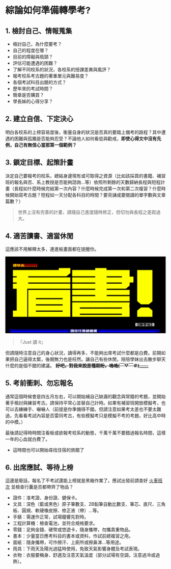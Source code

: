 # 綜論如何準備轉學考?

## 1. 檢討自己、情報蒐集

- 檢討自己，為什麼要考？
- 自己的程度在哪？
- 目前的障礙與瓶頸？
- 評估可能遭遇的困難？
- 了解不同校系的狀況，各校系的授課差異與風評？
- 報考校系考古題的著重單元與難易度？
- 各個考試科目出題的方式？
- 歷年來的考試時間？
- 簡章是否購買？
- 學長姊的心得分享？
 
## 2. 建立自信、下定決心

明白各校系的上榜容易度後，衡量自身的狀況是否真的要踏上備考的路程？其中遭遇的困難與孤獨是否能夠忍受？不論他人如何看低與勸戒，**即使心得文中沒有先例，自己有無信心當那第一個範例？**
 
## 3. 鎖定目標、起策計畫

決定自己要報考的校系，總結身邊現有或可取得之資源（比如該採買的書籍、補習班的報名與否、系上教授是否能夠諮詢…等）依照所剩餘的天數歸納長程與短程計畫（長程如什麼時候完結第一次內容？什麼時候完成第一次和第二次複習？什麼時候開始寫考古題？短程如一天分配各科目的時間？要背誦或要閱讀的單字數與文章篇數？）

> 世界上沒有完善的計畫，請隨自己進度隨時修正，但切勿與長程之差距過大。
 
## 4. 適苦讀書、適當休閒

這應該不用解釋太多，連進板畫面都在提醒你。 

![](Fig01.png)

> 『Just 讀 it』
 
但請隨時注意自己的身心狀況，讀得再多，不能夠出席考試什麼都是白費。前期如果把自己逼得太緊，後期無力也是枉然。讓自己有些休閒，陪陪學妹出去散步聊天什麼的是個不錯的建議。
~~**好吧，對我來說是種期盼，嗚嗚(￣▽￣＃)﹏﹏**~~
 
## 5. 考前衝刺、勿忘報名

通常這個時候會是四五月左右，可以開始補自己缺漏的觀念與常錯的考題，並開始著手檢討與練習考古。請保持平常心並替自己計時。如果有補習班開放模擬考，也可以去練練手、嚇嚇人（前提是你準備得不錯。但請注意如果考太差也不要太難過，先看看考試內容是否雷同考古，有些模擬考只是模擬不考的考題，好比高中時的中模。）
 
最後請記得時時關注看板或欲報考校系的動態，千萬千萬不要錯過報名時間，這樣一年的心血就白費了。

- 這時間也可以開始尋找住宿的旅館了

## 6. 出席應試、等待上榜

這邊是廢話，報名了不考試還能上榜就是黑箱作業了。應試出發前請查好 [火車班次](http://twtraffic.tra.gov.tw/twrail/) 並檢查行囊是否都帶齊了物品？

- 證件：准考證、身份證、健保卡。
- 文具：深色（藍或黑色）原子筆數支、2B鉛筆自動比數支、筆芯、直尺、三角板、圓規、軟硬橡皮擦、修正液（帶）…等。
- 手錶：需運作正常，試場鐘響先對時。
- 工程計算機：檢查電池，並符合規格要求。
- 零錢：足夠金錢、硬幣或悠遊卡，隨身攜帶，勿攜貴重物品。
- 書本：少量當日應考科目的書本或資料，作試前總複習之用。
- 面紙：隨身攜帶，可作擦汗、上廁所或擦鼻涕…等用途。
- 雨具：下雨天及陽光過猛時使用，免致天氣影響身體及考試表現。
- 衣物：衣服要稱身、舒適及注意天氣溫度（部分試場有空調，注意過冷或過熱）。